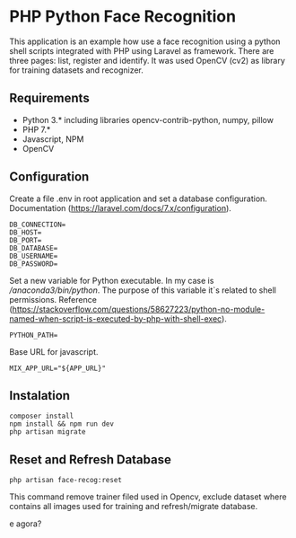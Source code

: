 # PHP Python Face Recognition
This application is an example how use a face recognition using a python shell scripts integrated with PHP using Laravel as framework. There are three pages: list, register and identify. It was used OpenCV (cv2) as library for training datasets and recognizer.

## Requirements
- Python 3.* including libraries opencv-contrib-python, numpy, pillow
- PHP 7.*
- Javascript, NPM
- OpenCV

## Configuration
Create a file .env in root application and set a database configuration. Documentation (https://laravel.com/docs/7.x/configuration).

```
DB_CONNECTION=
DB_HOST=
DB_PORT=
DB_DATABASE=
DB_USERNAME=
DB_PASSWORD=
```

Set a new variable for Python executable. In my case is */anaconda3/bin/python*. The purpose of this variable it`s related to shell permissions. Reference (https://stackoverflow.com/questions/58627223/python-no-module-named-when-script-is-executed-by-php-with-shell-exec).

```
PYTHON_PATH=
```

Base URL for javascript.

```
MIX_APP_URL="${APP_URL}"
```

## Instalation
```
composer install
npm install && npm run dev
php artisan migrate
```

## Reset and Refresh Database
```
php artisan face-recog:reset
````
This command remove trainer filed used in Opencv, exclude dataset where contains all images used for training and refresh/migrate database.

e agora?